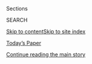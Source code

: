 <div id="app">

<div>

<div class="NYTAppHideMasthead css-1r6wvpq e1suatyy0">

<div class="section css-ui9rw0 e1suatyy2">

<div class="css-eph4ug er09x8g0">

<div class="css-6n7j50">

</div>

<span class="css-1dv1kvn">Sections</span>

<div class="css-10488qs">

<span class="css-1dv1kvn">SEARCH</span>

</div>

[Skip to content](#site-content)[Skip to site
index](#site-index)

</div>

<div class="css-10698na e1huz5gh0">

</div>

</div>

<div id="masthead-bar-one" class="section hasLinks css-15hmgas e1csuq9d3">

<div class="css-uqyvli e1csuq9d0">

</div>

<div class="css-1uqjmks e1csuq9d1">

</div>

<div class="css-9e9ivx">

[](https://myaccount.nytimes.com/auth/login?response_type=cookie&client_id=vi)

</div>

<div class="css-1bvtpon e1csuq9d2">

[Today’s Paper](https://www.nytimes.com/section/todayspaper)

</div>

</div>

</div>

</div>

<div data-aria-hidden="false">

<div id="site-content" data-role="main">

<div id="top-wrapper" class="css-15p45cc eaca97t0" type="top">

<div id="top-slug" class="css-19x0jxb eaca97t1" hidden="">

Advertisement

</div>

[Continue reading the main
story](#after-top)

<div class="ad top-wrapper" style="text-align:center;height:100%;display:block;min-height:90px">

<div id="top" class="place-ad" data-position="top" data-size-key="top">

</div>

</div>

<div id="after-top">

</div>

</div>

<div id="byline" class="section css-15h4p1b e9abtgs0">

<div class="css-1j21atc e1svk9qx1">

<div class="css-nfcc9b e1svk9qx3">

<div class="css-cnx41t">

![Portrait of Matthew
Goldstein](https://static01.nyt.com/images/2018/11/06/multimedia/author-matthew-goldstein/author-matthew-goldstein-thumbLarge.png)

</div>

<div class="css-vl9dhg e1svk9qx5">

<div class="css-1nrhkj6 e1svk9qx6">

# Matthew Goldstein

</div>

## <span></span>

Matthew Goldstein covers Wall Street and white collar crime and housing
issues.

</div>

</div>

</div>

<div>

<div id="mid1-wrapper" class="css-1mn4oms eaca97t0" type="rank">

<div id="mid1-slug" class="css-1tag3rd eaca97t1">

Advertisement

</div>

[Continue reading the main
story](#after-mid1)

<div id="mid1" class="ad mid1-wrapper" style="text-align:center;height:100%;display:block">

</div>

<div id="after-mid1">

</div>

</div>

</div>

<div class="css-185go5a e1o5byef0">

<div class="css-15cbhtu">

  - [Latest](#stream-panel)
  - <span class="css-6n7j50">Search</span>
    <div class="control">
    <div class="label-container css-1dv1kvn">
    Search
    </div>
    <div class="css-wm4t3d">
    **<span id="clear-search-input" class="css-1dv1kvn">Clear this text
    input</span>
    </div>
    </div>
    <span class="css-1iovbfw"></span>

<div id="stream-panel" class="section css-8msx5b e1jz0cab1">

<div class="css-13mho3u">

1.  
    
    <div class="css-1cp3ece">
    
    <div class="css-1l4spti">
    
    [](/2020/08/02/business/mortgages-affordable-housing.html)
    
    <div class="css-79elbk">
    
    ![](https://static01.nyt.com/images/2020/07/31/business/31smallmortgages1/merlin_174909417_6801b90c-d375-4a5d-b3af-ca9f1e0da20e-thumbWide.jpg?quality=75&auto=webp&disable=upscale)
    
    </div>
    
    ## Where a Little Mortgage Goes a Long Way
    
    Affordable homes can be hard to buy because lenders don’t make much
    money on small loans. But programs to encourage homeownership can
    help buyers build wealth.
    
    <div class="css-1nqbnmb ea5icrr0">
    
    By <span class="css-1n7hynb">Matthew
    Goldstein</span>
    
    </div>
    
    </div>
    
    <div class="css-1lc2l26 e1xfvim33">
    
    </div>
    
    </div>

2.  
    
    <div class="css-1cp3ece">
    
    <div class="css-1l4spti">
    
    [](/2020/07/24/business/goldman-sachs-malaysia-1mdb.html)
    
    <div class="css-79elbk">
    
    ![](https://static01.nyt.com/images/2020/07/24/business/241MDB01/merlin_174583317_78935c32-fb4e-45a3-93b7-4836ee852210-thumbWide.jpg?quality=75&auto=webp&disable=upscale)
    
    </div>
    
    ## Goldman Sachs and Malaysia Reach $3.9 Billion Settlement in 1MDB Scandal
    
    The deal settles charges in Malaysia against the Wall Street bank
    for its role in helping to raise hundreds of millions for a
    sovereign wealth fund that was used as a personal piggy bank.
    
    <div class="css-1nqbnmb ea5icrr0">
    
    By <span class="css-1n7hynb">Alexandra Stevenson <span>and</span>
    Matthew
    Goldstein</span>
    
    </div>
    
    </div>
    
    <div class="css-1lc2l26 e1xfvim33">
    
    </div>
    
    </div>

3.  
    
    <div class="css-1cp3ece">
    
    <div class="css-1l4spti">
    
    [](/2020/07/23/business/evictions-moratorium-cares-act.html)
    
    <div class="css-79elbk">
    
    ![](https://static01.nyt.com/images/2020/07/22/business/22evictions2/merlin_174815295_11edc9e6-4c9a-49c7-a279-7256ef3c6958-thumbWide.jpg?quality=75&auto=webp&disable=upscale)
    
    </div>
    
    ## Landlords Jump the Gun as Eviction Moratorium Wanes
    
    The CARES Act temporarily protects millions of renters from being
    kicked out of their homes for nonpayment. Filings aren’t supposed to
    resume until after Friday.
    
    <div class="css-1nqbnmb ea5icrr0">
    
    By <span class="css-1n7hynb">Matthew
    Goldstein</span>
    
    </div>
    
    </div>
    
    <div class="css-1lc2l26 e1xfvim33">
    
    </div>
    
    </div>

4.  
    
    <div class="css-1cp3ece">
    
    <div class="css-1l4spti">
    
    [](/2020/07/07/business/jeffrey-epstein-deutsche-bank-settlement.html)
    
    <div class="css-79elbk">
    
    ![](https://static01.nyt.com/images/2020/07/08/business/08epstein1/merlin_154975512_8620adf0-5eba-427e-b6f4-be6e770feeca-thumbWide.jpg?quality=75&auto=webp&disable=upscale)
    
    </div>
    
    ## Deutsche Bank Settles Over Ignored Red Flags on Jeffrey Epstein
    
    The German lender repeatedly overlooked suspicious transactions,
    including payments to people a New York regulator described as his
    co-conspirators.
    
    <div class="css-1nqbnmb ea5icrr0">
    
    By <span class="css-1n7hynb">Matthew
    Goldstein</span>
    
    </div>
    
    </div>
    
    <div class="css-1lc2l26 e1xfvim33">
    
    </div>
    
    </div>

5.  
    
    <div class="css-1cp3ece">
    
    <div class="css-1l4spti">
    
    [](/2020/07/03/business/viceroy-beverly-hills-1MDB-fraud.html)
    
    <div class="css-79elbk">
    
    ![](https://static01.nyt.com/images/2020/07/04/business/03lowhotel1-print/03lowhotel1-thumbWide.jpg?quality=75&auto=webp&disable=upscale)
    
    </div>
    
    ## A Beverly Hills Hotel, Bought With Looted Money, Goes on Sale
    
    The Viceroy L’Ermitage Beverly Hills was owned by a fugitive
    financier involved in a $2.5 billion fraud. Interested? It’ll cost
    north of $100 million.
    
    <div class="css-1nqbnmb ea5icrr0">
    
    By <span class="css-1n7hynb">Matthew
    Goldstein</span>
    
    </div>
    
    </div>
    
    <div class="css-1lc2l26 e1xfvim33">
    
    </div>
    
    </div>

6.  
    
    <div class="css-1cp3ece">
    
    <div class="css-1l4spti">
    
    [](/2020/06/25/business/jay-clayton-sec-sdny.html)
    
    <div class="css-79elbk">
    
    ![](https://static01.nyt.com/images/2020/06/25/business/25clayton/25clayton-thumbWide.jpg?quality=75&auto=webp&disable=upscale)
    
    </div>
    
    ## Jay Clayton, Would-Be Prosecutor, Says He’s Focused on His Current Job
    
    Mr. Clayton, the chairman of the Securities and Exchange Commission,
    answered questions from House Democrats about his unusual nomination
    to be the top federal prosecutor in Manhattan.
    
    <div class="css-1nqbnmb ea5icrr0">
    
    By <span class="css-1n7hynb">Matthew
    Goldstein</span>
    
    </div>
    
    </div>
    
    <div class="css-1lc2l26 e1xfvim33">
    
    </div>
    
    </div>

7.  
    
    <div class="css-1cp3ece">
    
    <div class="css-1l4spti">
    
    [](/2020/06/20/business/jay-clayton-sdny-sec.html)
    
    <div class="css-79elbk">
    
    ![](https://static01.nyt.com/images/2020/06/20/us/politics/20dc-clayton/20dc-clayton-thumbWide-v2.jpg?quality=75&auto=webp&disable=upscale)
    
    </div>
    
    ## Jay Clayton, Low-Profile Regulator, Is Catapulted Into a Political Fight
    
    Amid a muted tenure at the S.E.C., the corporate lawyer is now the
    Trump administration’s intended nominee to be the top prosecutor for
    the Southern District of New York.
    
    <div class="css-1nqbnmb ea5icrr0">
    
    By <span class="css-1n7hynb">Matthew Goldstein <span>and</span> Ben
    Protess</span>
    
    </div>
    
    </div>
    
    <div class="css-1lc2l26 e1xfvim33">
    
    </div>
    
    </div>

8.  
    
    <div class="css-1cp3ece">
    
    <div class="css-1l4spti">
    
    [](/2020/06/18/us/politics/park-police-gregory-monahan.html)
    
    <div class="css-79elbk">
    
    ![](https://static01.nyt.com/images/2020/06/17/us/politics/17dc-monahan-1sub/merlin_173090691_db4ea7c2-9fa6-4239-ac6a-1a87c67ea0e3-thumbWide.jpg?quality=75&auto=webp&disable=upscale)
    
    </div>
    
    ## Park Police Head Had Been Accused of Illegal Searches and Unreliable Testimony
    
    The force was centrally involved in the authorities’ use of pepper
    balls to clear protesters from a park near the White House this
    month.
    
    <div class="css-1nqbnmb ea5icrr0">
    
    By <span class="css-1n7hynb">Matthew Goldstein <span>and</span>
    Katie
    Benner</span>
    
    </div>
    
    </div>
    
    <div class="css-1lc2l26 e1xfvim33">
    
    </div>
    
    </div>

9.  
    
    <div class="css-1cp3ece">
    
    <div class="css-1l4spti">
    
    [](/2020/06/15/business/virgin-islands-jeffrey-epstein-bank.html)
    
    <div class="css-79elbk">
    
    ![](https://static01.nyt.com/images/2020/06/15/business/15epstein/15epstein-thumbWide.jpg?quality=75&auto=webp&disable=upscale)
    
    </div>
    
    ## Virgin Islands Again Questions Epstein Estate Transactions
    
    The attorney general there said her office needed more information
    about $39 million in transactions involving a small bank set up by
    Jeffrey Epstein.
    
    <div class="css-1nqbnmb ea5icrr0">
    
    By <span class="css-1n7hynb">Matthew
    Goldstein</span>
    
    </div>
    
    </div>
    
    <div class="css-1lc2l26 e1xfvim33">
    
    </div>
    
    </div>

10. 
    
    <div class="css-1cp3ece">
    
    <div class="css-1l4spti">
    
    [](/2020/06/11/business/goldman-sachs-1mdb-malaysia.html)
    
    <div class="css-79elbk">
    
    ![](https://static01.nyt.com/images/2020/06/11/business/11goldmantalks1/merlin_168041151_f412add9-39c7-449c-81d6-bca7e6187ed3-thumbWide.jpg?quality=75&auto=webp&disable=upscale)
    
    </div>
    
    ## Goldman Sachs Is Said to Try to Avoid Pleading Guilty in 1MDB Scandal
    
    The bank has asked the U.S. to review demands that any settlement
    include a guilty plea to a felony charge, according to people
    briefed on the matter.
    
    <div class="css-1nqbnmb ea5icrr0">
    
    By <span class="css-1n7hynb">Matthew Goldstein</span>
    
    </div>
    
    </div>
    
    <div class="css-1lc2l26 e1xfvim33">
    
    </div>
    
    </div>

<div class="css-13mho3u">

<div class="css-1t62hi8">

<div class="css-1stvaey">

Show
More

<div>

<div style="border:0;clip:rect(0 0 0 0);height:1px;margin:-1px;overflow:hidden;white-space:nowrap;padding:0;width:1px;position:absolute" data-role="log" data-aria-live="assertive">

</div>

<div style="border:0;clip:rect(0 0 0 0);height:1px;margin:-1px;overflow:hidden;white-space:nowrap;padding:0;width:1px;position:absolute" data-role="log" data-aria-live="assertive">

</div>

<div style="border:0;clip:rect(0 0 0 0);height:1px;margin:-1px;overflow:hidden;white-space:nowrap;padding:0;width:1px;position:absolute" data-role="log" data-aria-live="polite">

</div>

<div style="border:0;clip:rect(0 0 0 0);height:1px;margin:-1px;overflow:hidden;white-space:nowrap;padding:0;width:1px;position:absolute" data-role="log" data-aria-live="polite">

</div>

</div>

</div>

</div>

</div>

</div>

<div class="css-g6hk37 supplemental">

<div id="mid2-wrapper" class="css-10wkyv7 eaca97t0" type="lede">

<div id="mid2-slug" class="css-1tag3rd eaca97t1">

Advertisement

</div>

[Continue reading the main
story](#after-mid2)

<div id="mid2" class="ad mid2-wrapper" style="text-align:center;height:100%;display:block;min-height:250px">

</div>

<div id="after-mid2">

</div>

</div>

## Follow Elsewhere

<div class="module-body">

  - [**<span data-aria-hidden="true">mattgoldstein26</span><span class="css-1dv1kvn">twitter
    page for
    mattgoldstein26</span>](https://twitter.com/mattgoldstein26)

</div>

</div>

</div>

</div>

</div>

</div>

</div>

## Site Index

<div>

</div>

## Site Information Navigation

  - [© <span>2020</span> <span>The New York Times
    Company</span>](https://help.nytimes.com/hc/en-us/articles/115014792127-Copyright-notice)

<!-- end list -->

  - [NYTCo](https://www.nytco.com/)
  - [Contact
    Us](https://help.nytimes.com/hc/en-us/articles/115015385887-Contact-Us)
  - [Work with us](https://www.nytco.com/careers/)
  - [Advertise](https://nytmediakit.com/)
  - [T Brand Studio](http://www.tbrandstudio.com/)
  - [Your Ad
    Choices](https://www.nytimes.com/privacy/cookie-policy#how-do-i-manage-trackers)
  - [Privacy](https://www.nytimes.com/privacy)
  - [Terms of
    Service](https://help.nytimes.com/hc/en-us/articles/115014893428-Terms-of-service)
  - [Terms of
    Sale](https://help.nytimes.com/hc/en-us/articles/115014893968-Terms-of-sale)
  - [Site
    Map](https://spiderbites.nytimes.com)
  - [Help](https://help.nytimes.com/hc/en-us)
  - [Subscriptions](https://www.nytimes.com/subscription?campaignId=37WXW)

</div>

</div>
